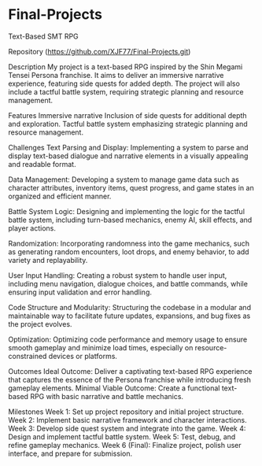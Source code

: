 # Final-Projects
Text-Based SMT RPG

Repository
(https://github.com/XJF77/Final-Projects.git)

Description
My project is a text-based RPG inspired by the Shin Megami Tensei Persona franchise. It aims to deliver an immersive narrative experience, featuring side quests for added depth. The project will also include a tactful battle system, requiring strategic planning and resource management.

Features
Immersive narrative 
Inclusion of side quests for additional depth and exploration.
Tactful battle system emphasizing strategic planning and resource management.

Challenges
Text Parsing and Display: Implementing a system to parse and display text-based dialogue and narrative elements in a visually appealing and readable format.

Data Management: Developing a system to manage game data such as character attributes, inventory items, quest progress, and game states in an organized and efficient manner.

Battle System Logic: Designing and implementing the logic for the tactful battle system, including turn-based mechanics, enemy AI, skill effects, and player actions.

Randomization: Incorporating randomness into the game mechanics, such as generating random encounters, loot drops, and enemy behavior, to add variety and replayability.

User Input Handling: Creating a robust system to handle user input, including menu navigation, dialogue choices, and battle commands, while ensuring input validation and error handling.

Code Structure and Modularity: Structuring the codebase in a modular and maintainable way to facilitate future updates, expansions, and bug fixes as the project evolves.

Optimization: Optimizing code performance and memory usage to ensure smooth gameplay and minimize load times, especially on resource-constrained devices or platforms.


Outcomes
Ideal Outcome: Deliver a captivating text-based RPG experience that captures the essence of the Persona franchise while introducing fresh gameplay elements.
Minimal Viable Outcome: Create a functional text-based RPG with basic narrative and battle mechanics.


Milestones
Week 1: Set up project repository and initial project structure.
Week 2: Implement basic narrative framework and character interactions.
Week 3: Develop side quest system and integrate into the game.
Week 4: Design and implement tactful battle system.
Week 5: Test, debug, and refine gameplay mechanics.
Week 6 (Final): Finalize project, polish user interface, and prepare for submission.
